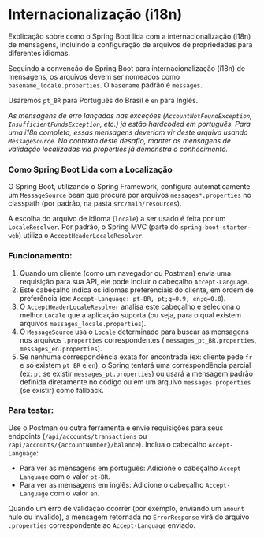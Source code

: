 # Internacionalização (i18n)

Explicação sobre como o Spring Boot lida com a internacionalização (i18n) de mensagens, incluindo a configuração de
arquivos de propriedades para diferentes idiomas.

Seguindo a convenção do Spring Boot para internacionalização (i18n) de mensagens, os arquivos devem ser nomeados como
`basename_locale.properties`. O `basename` padrão é `messages`.

Usaremos `pt_BR` para Português do Brasil e `en` para Inglês.

*As mensagens de erro lançadas nas exceções (`AccountNotFoundException`, `InsufficientFundsException`, etc.) já estão
hardcoded em português. Para uma i18n completa, essas mensagens deveriam vir deste arquivo usando `MessageSource`. No
contexto deste desafio, manter as mensagens de validação localizadas via properties já demonstra o conhecimento.*

### Como Spring Boot Lida com a Localização

O Spring Boot, utilizando o Spring Framework, configura automaticamente um `MessageSource` bean que procura por arquivos
`messages*.properties` no classpath (por padrão, na pasta `src/main/resources`).

A escolha do arquivo de idioma (`locale`) a ser usado é feita por um `LocaleResolver`. Por padrão, o Spring MVC (parte
do `spring-boot-starter-web`) utiliza o `AcceptHeaderLocaleResolver`.

### Funcionamento:

1. Quando um cliente (como um navegador ou Postman) envia uma requisição para sua API, ele pode incluir o cabeçalho
   `Accept-Language`.
2. Este cabeçalho indica os idiomas preferenciais do cliente, em ordem de preferência (ex:
   `Accept-Language: pt-BR, pt;q=0.9, en;q=0.8`).
3. O `AcceptHeaderLocaleResolver` analisa este cabeçalho e seleciona o melhor `Locale` que a aplicação suporta (ou seja,
   para o qual existem arquivos `messages_locale.properties`).
4. O `MessageSource` usa o `Locale` determinado para buscar as mensagens nos arquivos `.properties` correspondentes (
   `messages_pt_BR.properties`, `messages_en.properties`).
5. Se nenhuma correspondência exata for encontrada (ex: cliente pede `fr` e só existem `pt_BR` e `en`), o Spring tentará
   uma correspondência parcial (ex: `pt` se existir `messages_pt.properties`) ou usará a mensagem padrão definida
   diretamente no código ou em um arquivo `messages.properties` (se existir) como fallback.

### Para testar:

Use o Postman ou outra ferramenta e envie requisições para seus endpoints (`/api/accounts/transactions` ou
`/api/accounts/{accountNumber}/balance`). Inclua o cabeçalho `Accept-Language`:

* Para ver as mensagens em português: Adicione o cabeçalho `Accept-Language` com o valor `pt-BR`.
* Para ver as mensagens em inglês: Adicione o cabeçalho `Accept-Language` com o valor `en`.

Quando um erro de validação ocorrer (por exemplo, enviando um `amount` nulo ou inválido), a mensagem retornada no
`ErrorResponse` virá do arquivo `.properties` correspondente ao `Accept-Language` enviado.